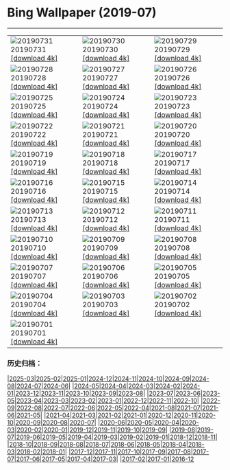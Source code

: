 # Bing Wallpaper (2019-07)
**************

<table><tr><td><img src="https://www.bing.com/th?id=OHR.LavaFlows_ZH-CN4235925500_1920x1080.jpg" alt="20190731"> 20190731 <a href="https://www.bing.com/th?id=OHR.LavaFlows_ZH-CN4235925500_UHD.jpg">[download 4k]</a></td><td><img src="https://www.bing.com/th?id=OHR.TreeTower_ZH-CN4181961177_1920x1080.jpg" alt="20190730"> 20190730 <a href="https://www.bing.com/th?id=OHR.TreeTower_ZH-CN4181961177_UHD.jpg">[download 4k]</a></td><td><img src="https://www.bing.com/th?id=OHR.TortoiseMigration_ZH-CN4128473636_1920x1080.jpg" alt="20190729"> 20190729 <a href="https://www.bing.com/th?id=OHR.TortoiseMigration_ZH-CN4128473636_UHD.jpg">[download 4k]</a></td></tr><tr><td><img src="https://www.bing.com/th?id=OHR.TrilliumLake_ZH-CN4079462365_1920x1080.jpg" alt="20190728"> 20190728 <a href="https://www.bing.com/th?id=OHR.TrilliumLake_ZH-CN4079462365_UHD.jpg">[download 4k]</a></td><td><img src="https://www.bing.com/th?id=OHR.PuffinSkomer_ZH-CN4039641381_1920x1080.jpg" alt="20190727"> 20190727 <a href="https://www.bing.com/th?id=OHR.PuffinSkomer_ZH-CN4039641381_UHD.jpg">[download 4k]</a></td><td><img src="https://www.bing.com/th?id=OHR.CahuitaNP_ZH-CN3985565209_1920x1080.jpg" alt="20190726"> 20190726 <a href="https://www.bing.com/th?id=OHR.CahuitaNP_ZH-CN3985565209_UHD.jpg">[download 4k]</a></td></tr><tr><td><img src="https://www.bing.com/th?id=OHR.ElkFallsBridge_ZH-CN3921681387_1920x1080.jpg" alt="20190725"> 20190725 <a href="https://www.bing.com/th?id=OHR.ElkFallsBridge_ZH-CN3921681387_UHD.jpg">[download 4k]</a></td><td><img src="https://www.bing.com/th?id=OHR.CathedralMountBuffalo_ZH-CN4341947983_1920x1080.jpg" alt="20190724"> 20190724 <a href="https://www.bing.com/th?id=OHR.CathedralMountBuffalo_ZH-CN4341947983_UHD.jpg">[download 4k]</a></td><td><img src="https://www.bing.com/th?id=OHR.MeerkatMob_ZH-CN3788674757_1920x1080.jpg" alt="20190723"> 20190723 <a href="https://www.bing.com/th?id=OHR.MeerkatMob_ZH-CN3788674757_UHD.jpg">[download 4k]</a></td></tr><tr><td><img src="https://www.bing.com/th?id=OHR.Skywalk_ZH-CN3725661090_1920x1080.jpg" alt="20190722"> 20190722 <a href="https://www.bing.com/th?id=OHR.Skywalk_ZH-CN3725661090_UHD.jpg">[download 4k]</a></td><td><img src="https://www.bing.com/th?id=OHR.SardiniaHawkMoth_ZH-CN3672906054_1920x1080.jpg" alt="20190721"> 20190721 <a href="https://www.bing.com/th?id=OHR.SardiniaHawkMoth_ZH-CN3672906054_UHD.jpg">[download 4k]</a></td><td><img src="https://www.bing.com/th?id=OHR.BuckinghamSummer_ZH-CN3519250117_1920x1080.jpg" alt="20190720"> 20190720 <a href="https://www.bing.com/th?id=OHR.BuckinghamSummer_ZH-CN3519250117_UHD.jpg">[download 4k]</a></td></tr><tr><td><img src="https://www.bing.com/th?id=OHR.MiquelonPanorama_ZH-CN3614818937_1920x1080.jpg" alt="20190719"> 20190719 <a href="https://www.bing.com/th?id=OHR.MiquelonPanorama_ZH-CN3614818937_UHD.jpg">[download 4k]</a></td><td><img src="https://www.bing.com/th?id=OHR.GodsGarden_ZH-CN3317703606_1920x1080.jpg" alt="20190718"> 20190718 <a href="https://www.bing.com/th?id=OHR.GodsGarden_ZH-CN3317703606_UHD.jpg">[download 4k]</a></td><td><img src="https://www.bing.com/th?id=OHR.LeatherbackTT_ZH-CN5495532728_1920x1080.jpg" alt="20190717"> 20190717 <a href="https://www.bing.com/th?id=OHR.LeatherbackTT_ZH-CN5495532728_UHD.jpg">[download 4k]</a></td></tr><tr><td><img src="https://www.bing.com/th?id=OHR.Narrenmuehle_ZH-CN5582540867_1920x1080.jpg" alt="20190716"> 20190716 <a href="https://www.bing.com/th?id=OHR.Narrenmuehle_ZH-CN5582540867_UHD.jpg">[download 4k]</a></td><td><img src="https://www.bing.com/th?id=OHR.VulpesVulpes_ZH-CN5650159325_1920x1080.jpg" alt="20190715"> 20190715 <a href="https://www.bing.com/th?id=OHR.VulpesVulpes_ZH-CN5650159325_UHD.jpg">[download 4k]</a></td><td><img src="https://www.bing.com/th?id=OHR.Ushitukiiwa_ZH-CN5710944706_1920x1080.jpg" alt="20190714"> 20190714 <a href="https://www.bing.com/th?id=OHR.Ushitukiiwa_ZH-CN5710944706_UHD.jpg">[download 4k]</a></td></tr><tr><td><img src="https://www.bing.com/th?id=OHR.WaterperryGardens_ZH-CN5767279278_1920x1080.jpg" alt="20190713"> 20190713 <a href="https://www.bing.com/th?id=OHR.WaterperryGardens_ZH-CN5767279278_UHD.jpg">[download 4k]</a></td><td><img src="https://www.bing.com/th?id=OHR.CradleMountain_ZH-CN5817437189_1920x1080.jpg" alt="20190712"> 20190712 <a href="https://www.bing.com/th?id=OHR.CradleMountain_ZH-CN5817437189_UHD.jpg">[download 4k]</a></td><td><img src="https://www.bing.com/th?id=OHR.NightofNights_ZH-CN5872572560_1920x1080.jpg" alt="20190711"> 20190711 <a href="https://www.bing.com/th?id=OHR.NightofNights_ZH-CN5872572560_UHD.jpg">[download 4k]</a></td></tr><tr><td><img src="https://www.bing.com/th?id=OHR.IndiaLitSpace_ZH-CN5941074986_1920x1080.jpg" alt="20190710"> 20190710 <a href="https://www.bing.com/th?id=OHR.IndiaLitSpace_ZH-CN5941074986_UHD.jpg">[download 4k]</a></td><td><img src="https://www.bing.com/th?id=OHR.KingsWalkway_ZH-CN5988888672_1920x1080.jpg" alt="20190709"> 20190709 <a href="https://www.bing.com/th?id=OHR.KingsWalkway_ZH-CN5988888672_UHD.jpg">[download 4k]</a></td><td><img src="https://www.bing.com/th?id=OHR.JaguarPantanal_ZH-CN6062516404_1920x1080.jpg" alt="20190708"> 20190708 <a href="https://www.bing.com/th?id=OHR.JaguarPantanal_ZH-CN6062516404_UHD.jpg">[download 4k]</a></td></tr><tr><td><img src="https://www.bing.com/th?id=OHR.ChefchaouenMorocco_ZH-CN6127993429_1920x1080.jpg" alt="20190707"> 20190707 <a href="https://www.bing.com/th?id=OHR.ChefchaouenMorocco_ZH-CN6127993429_UHD.jpg">[download 4k]</a></td><td><img src="https://www.bing.com/th?id=OHR.WesternArcticHerd_ZH-CN6254887608_1920x1080.jpg" alt="20190706"> 20190706 <a href="https://www.bing.com/th?id=OHR.WesternArcticHerd_ZH-CN6254887608_UHD.jpg">[download 4k]</a></td><td><img src="https://www.bing.com/th?id=OHR.SommerCalviCorsica_ZH-CN6313433064_1920x1080.jpg" alt="20190705"> 20190705 <a href="https://www.bing.com/th?id=OHR.SommerCalviCorsica_ZH-CN6313433064_UHD.jpg">[download 4k]</a></td></tr><tr><td><img src="https://www.bing.com/th?id=OHR.PeelCastle_ZH-CN6366204379_1920x1080.jpg" alt="20190704"> 20190704 <a href="https://www.bing.com/th?id=OHR.PeelCastle_ZH-CN6366204379_UHD.jpg">[download 4k]</a></td><td><img src="https://www.bing.com/th?id=OHR.SalcombeDevon_ZH-CN5806331292_1920x1080.jpg" alt="20190703"> 20190703 <a href="https://www.bing.com/th?id=OHR.SalcombeDevon_ZH-CN5806331292_UHD.jpg">[download 4k]</a></td><td><img src="https://www.bing.com/th?id=OHR.Transfagarasan_ZH-CN5760731327_1920x1080.jpg" alt="20190702"> 20190702 <a href="https://www.bing.com/th?id=OHR.Transfagarasan_ZH-CN5760731327_UHD.jpg">[download 4k]</a></td></tr><tr><td><img src="https://www.bing.com/th?id=OHR.BailysBeads_ZH-CN5728297739_1920x1080.jpg" alt="20190701"> 20190701 <a href="https://www.bing.com/th?id=OHR.BailysBeads_ZH-CN5728297739_UHD.jpg">[download 4k]</a></td><td></td><td></td></tr></table>

### 历史归档：

|[2025-03](/../2025-03/2025-03.md)|[2025-02](/../2025-02/2025-02.md)|[2025-01](/../2025-01/2025-01.md)|[2024-12](/../2024-12/2024-12.md)|[2024-11](/../2024-11/2024-11.md)|[2024-10](/../2024-10/2024-10.md)|[2024-09](/../2024-09/2024-09.md)|[2024-08](/../2024-08/2024-08.md)|[2024-07](/../2024-07/2024-07.md)|[2024-06](/../2024-06/2024-06.md)|
|[2024-05](/../2024-05/2024-05.md)|[2024-04](/../2024-04/2024-04.md)|[2024-03](/../2024-03/2024-03.md)|[2024-02](/../2024-02/2024-02.md)|[2024-01](/../2024-01/2024-01.md)|[2023-12](/../2023-12/2023-12.md)|[2023-11](/../2023-11/2023-11.md)|[2023-10](/../2023-10/2023-10.md)|[2023-09](/../2023-09/2023-09.md)|[2023-08](/../2023-08/2023-08.md)|
|[2023-07](/../2023-07/2023-07.md)|[2023-06](/../2023-06/2023-06.md)|[2023-05](/../2023-05/2023-05.md)|[2023-04](/../2023-04/2023-04.md)|[2023-03](/../2023-03/2023-03.md)|[2023-02](/../2023-02/2023-02.md)|[2023-01](/../2023-01/2023-01.md)|[2022-12](/../2022-12/2022-12.md)|[2022-11](/../2022-11/2022-11.md)|[2022-10](/../2022-10/2022-10.md)|
|[2022-09](/../2022-09/2022-09.md)|[2022-08](/../2022-08/2022-08.md)|[2022-07](/../2022-07/2022-07.md)|[2022-06](/../2022-06/2022-06.md)|[2022-05](/../2022-05/2022-05.md)|[2022-04](/../2022-04/2022-04.md)|[2021-08](/../2021-08/2021-08.md)|[2021-07](/../2021-07/2021-07.md)|[2021-06](/../2021-06/2021-06.md)|[2021-05](/../2021-05/2021-05.md)|
|[2021-04](/../2021-04/2021-04.md)|[2021-03](/../2021-03/2021-03.md)|[2021-02](/../2021-02/2021-02.md)|[2021-01](/../2021-01/2021-01.md)|[2020-12](/../2020-12/2020-12.md)|[2020-11](/../2020-11/2020-11.md)|[2020-10](/../2020-10/2020-10.md)|[2020-09](/../2020-09/2020-09.md)|[2020-08](/../2020-08/2020-08.md)|[2020-07](/../2020-07/2020-07.md)|
|[2020-06](/../2020-06/2020-06.md)|[2020-05](/../2020-05/2020-05.md)|[2020-04](/../2020-04/2020-04.md)|[2020-03](/../2020-03/2020-03.md)|[2020-02](/../2020-02/2020-02.md)|[2020-01](/../2020-01/2020-01.md)|[2019-12](/../2019-12/2019-12.md)|[2019-11](/../2019-11/2019-11.md)|[2019-10](/../2019-10/2019-10.md)|[2019-09](/../2019-09/2019-09.md)|
|[2019-08](/../2019-08/2019-08.md)|[2019-07](/2019-07.md)|[2019-06](/../2019-06/2019-06.md)|[2019-05](/../2019-05/2019-05.md)|[2019-04](/../2019-04/2019-04.md)|[2019-03](/../2019-03/2019-03.md)|[2019-02](/../2019-02/2019-02.md)|[2019-01](/../2019-01/2019-01.md)|[2018-12](/../2018-12/2018-12.md)|[2018-11](/../2018-11/2018-11.md)|
|[2018-10](/../2018-10/2018-10.md)|[2018-09](/../2018-09/2018-09.md)|[2018-08](/../2018-08/2018-08.md)|[2018-07](/../2018-07/2018-07.md)|[2018-06](/../2018-06/2018-06.md)|[2018-05](/../2018-05/2018-05.md)|[2018-04](/../2018-04/2018-04.md)|[2018-03](/../2018-03/2018-03.md)|[2018-02](/../2018-02/2018-02.md)|[2018-01](/../2018-01/2018-01.md)|
|[2017-12](/../2017-12/2017-12.md)|[2017-11](/../2017-11/2017-11.md)|[2017-10](/../2017-10/2017-10.md)|[2017-09](/../2017-09/2017-09.md)|[2017-08](/../2017-08/2017-08.md)|[2017-07](/../2017-07/2017-07.md)|[2017-06](/../2017-06/2017-06.md)|[2017-05](/../2017-05/2017-05.md)|[2017-04](/../2017-04/2017-04.md)|[2017-03](/../2017-03/2017-03.md)|
|[2017-02](/../2017-02/2017-02.md)|[2017-01](/../2017-01/2017-01.md)|[2016-12](/../2016-12/2016-12.md)